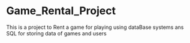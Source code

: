 # Game_Rental_Project
This is a project to Rent a game for playing using dataBase systems ans SQL for storing data of games and users
